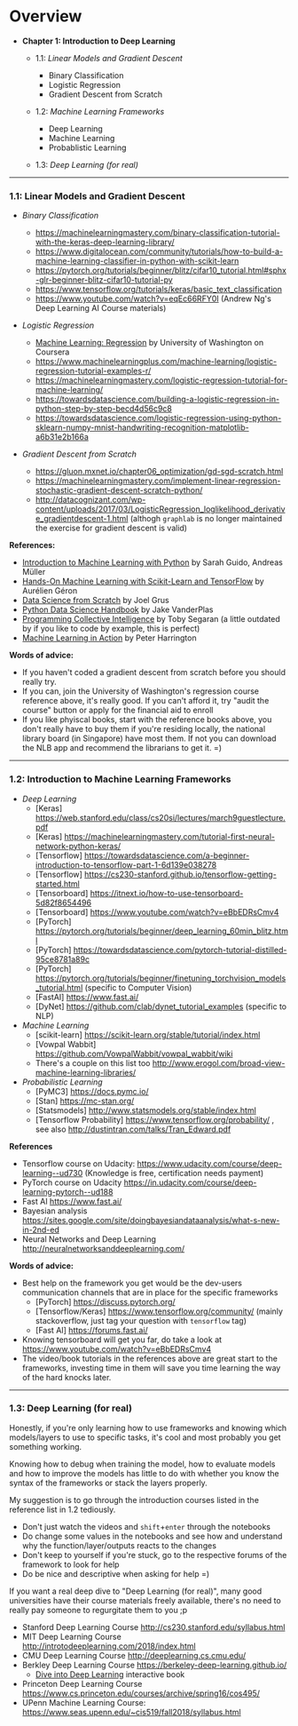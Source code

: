 # Overview

- **Chapter 1: Introduction to Deep Learning**
  - 1.1: *Linear Models and Gradient Descent*
    - Binary Classification
    - Logistic Regression
    - Gradient Descent from Scratch
    
  - 1.2: *Machine Learning Frameworks*
    - Deep Learning
    - Machine Learning
    - Probablistic Learning
    
  - 1.3: *Deep Learning (for real)*
  
----

### 1.1: Linear Models and Gradient Descent

  - *Binary Classification*
    - https://machinelearningmastery.com/binary-classification-tutorial-with-the-keras-deep-learning-library/
    - https://www.digitalocean.com/community/tutorials/how-to-build-a-machine-learning-classifier-in-python-with-scikit-learn
    - https://pytorch.org/tutorials/beginner/blitz/cifar10_tutorial.html#sphx-glr-beginner-blitz-cifar10-tutorial-py
    - https://www.tensorflow.org/tutorials/keras/basic_text_classification
    - https://www.youtube.com/watch?v=eqEc66RFY0I (Andrew Ng's Deep Learning AI Course materials)
    
  - *Logistic Regression*
    - [Machine Learning: Regression](https://www.coursera.org/learn/ml-regression) by University of Washington on Coursera
    - https://www.machinelearningplus.com/machine-learning/logistic-regression-tutorial-examples-r/
    - https://machinelearningmastery.com/logistic-regression-tutorial-for-machine-learning/
    - https://towardsdatascience.com/building-a-logistic-regression-in-python-step-by-step-becd4d56c9c8
    - https://towardsdatascience.com/logistic-regression-using-python-sklearn-numpy-mnist-handwriting-recognition-matplotlib-a6b31e2b166a
    
  - *Gradient Descent from Scratch*
    - https://gluon.mxnet.io/chapter06_optimization/gd-sgd-scratch.html
    - https://machinelearningmastery.com/implement-linear-regression-stochastic-gradient-descent-scratch-python/
    - http://datacognizant.com/wp-content/uploads/2017/03/LogisticRegression_loglikelihood_derivative_gradientdescent-1.html (althogh `graphlab` is no longer maintained the exercise for gradient descent is valid)


**References:**

 - [Introduction to Machine Learning with Python](http://shop.oreilly.com/product/0636920030515.do) by Sarah Guido, Andreas Müller
 - [Hands-On Machine Learning with Scikit-Learn and TensorFlow](http://shop.oreilly.com/product/0636920052289.do) by Aurélien Géron
 - [Data Science from Scratch](http://shop.oreilly.com/product/0636920033400.do) by Joel Grus
 - [Python Data Science Handbook](http://shop.oreilly.com/product/0636920034919.do) by Jake VanderPlas
 - [Programming Collective Intelligence](http://shop.oreilly.com/product/9780596529321.do) by Toby Segaran (a little outdated by if you like to code by example, this is perfect)
 - [Machine Learning in Action](https://www.manning.com/books/machine-learning-in-action) by Peter Harrington 

**Words of advice:**

  - If you haven't coded a gradient descent from scratch before you should really try.
  - If you can, join the University of Washington's regression course reference above, it's really good. If you can't afford it, try "audit the course" button or apply for the financial aid to enroll
  - If you like phyiscal books, start with the reference books above, you don't really have to buy them if you're residing locally, the national library board (in Singapore) have most them. If not you can download the NLB app and recommend the librarians to get it. =)
    
----

###  1.2: Introduction to Machine Learning Frameworks

  - *Deep Learning*
    - [Keras] https://web.stanford.edu/class/cs20si/lectures/march9guestlecture.pdf
    - [Keras] https://machinelearningmastery.com/tutorial-first-neural-network-python-keras/
    - [Tensorflow] https://towardsdatascience.com/a-beginner-introduction-to-tensorflow-part-1-6d139e038278
    - [Tensorflow] https://cs230-stanford.github.io/tensorflow-getting-started.html
    - [Tensorboard] https://itnext.io/how-to-use-tensorboard-5d82f8654496 
    - [Tensorboard] https://www.youtube.com/watch?v=eBbEDRsCmv4
    - [PyTorch] https://pytorch.org/tutorials/beginner/deep_learning_60min_blitz.html 
    - [PyTorch] https://towardsdatascience.com/pytorch-tutorial-distilled-95ce8781a89c
    - [PyTorch] https://pytorch.org/tutorials/beginner/finetuning_torchvision_models_tutorial.html (specific to Computer Vision)
    - [FastAI] https://www.fast.ai/
    - [DyNet] https://github.com/clab/dynet_tutorial_examples (specific to NLP)
   - *Machine Learning*
     - [scikit-learn] https://scikit-learn.org/stable/tutorial/index.html
     - [Vowpal Wabbit] https://github.com/VowpalWabbit/vowpal_wabbit/wiki
     - There's a couple on this list too http://www.erogol.com/broad-view-machine-learning-libraries/ 
   - *Probabilistic Learning*
     - [PyMC3] https://docs.pymc.io/
     - [Stan] https://mc-stan.org/ 
     - [Statsmodels] http://www.statsmodels.org/stable/index.html
     - [Tensorflow Probability] https://www.tensorflow.org/probability/ , see also http://dustintran.com/talks/Tran_Edward.pdf
     
**References**

 - Tensorflow course on Udacity: https://www.udacity.com/course/deep-learning--ud730 (Knowledge is free, certification needs payment)
 - PyTorch course on Udacity https://in.udacity.com/course/deep-learning-pytorch--ud188 
 - Fast AI https://www.fast.ai/ 
 - Bayesian analysis https://sites.google.com/site/doingbayesiandataanalysis/what-s-new-in-2nd-ed 
 - Neural Networks and Deep Learning http://neuralnetworksanddeeplearning.com/ 
    
**Words of advice:**

 - Best help on the framework you get would be the dev-users communication channels that are in place for the specific frameworks
   - [PyTorch] https://discuss.pytorch.org/
   - [Tensorflow/Keras] https://www.tensorflow.org/community/ (mainly stackoverflow, just tag your question with `tensorflow` tag)
   - [Fast AI] https://forums.fast.ai/ 
 - Knowing tensorboard will get you far, do take a look at https://www.youtube.com/watch?v=eBbEDRsCmv4
 - The video/book tutorials in the references above are great start to the frameworks, investing time in them will save you time learning the way of the hard knocks later.
 
----


### 1.3: Deep Learning (for real)

Honestly, if you're only learning how to use frameworks and knowing which models/layers to use to specific tasks, it's cool and most probably you get something working. 

Knowing how to debug when training the model, how to evaluate models and how to improve the models has little to do with whether you know the syntax of the frameworks or stack the layers properly.

My suggestion is to go through the introduction courses listed in the reference list in 1.2 tediously. 
 
  - Don't just watch the videos and `shift`+`enter` through the notebooks
  - Do change some values in the notebooks and see how and understand why the function/layer/outputs reacts to the changes
  - Don't keep to yourself if you're stuck, go to the respective forums of the framework to look for help
  - Do be nice and descriptive when asking for help =)
  <!-- - Don't pass go, don't collect $200 (Just joking on this point; pardon the bad Monopoly game pun) -->
  
If you want a real deep dive to "Deep Learning (for real)", many good universities have their course materials freely available, there's no need to really pay someone to regurgitate them to you ;p

- Stanford Deep Learning Course http://cs230.stanford.edu/syllabus.html
- MIT Deep Learning Course http://introtodeeplearning.com/2018/index.html 
- CMU Deep Learning Course http://deeplearning.cs.cmu.edu/
- Berkley Deep Learning Course https://berkeley-deep-learning.github.io/ 
  - [Dive into Deep Learning](http://d2l.ai/index.html) interactive book
- Princeton Deep Learning Course https://www.cs.princeton.edu/courses/archive/spring16/cos495/
- UPenn Machine Learning Course: https://www.seas.upenn.edu/~cis519/fall2018/syllabus.html <!-- - Here's a hardcore version without the deep stuff: http://l2r.cs.uiuc.edu/~danr/Teaching/CS446-17/lectures.html#lect_1 -->


